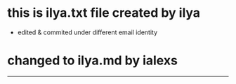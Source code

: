 # this is ilya.txt file created by ilya
- edited & commited under different email identity

# changed to ilya.md by ialexs

---



